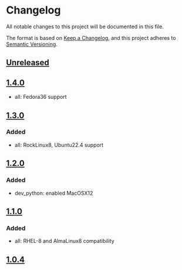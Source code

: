 # Changelog

All notable changes to this project will be documented in this file.

The format is based on [Keep a Changelog](https://keepachangelog.com/en/1.0.0/),
and this project adheres to [Semantic Versioning](https://semver.org/spec/v2.0.0.html).

## [Unreleased]

## [1.4.0]

- all: Fedora36 support

## [1.3.0]

### Added

- all: RockLinux8, Ubuntu22.4 support

## [1.2.0]

### Added

- dev_python: enabled MacOSX12

## [1.1.0]

### Added

- all: RHEL-8 and AlmaLinux8 compatibility

## [1.0.4]

[Unreleased]: https://github.com/serdigital64/aplatform64/compare/1.4.0...HEAD
[1.4.0]: https://github.com/serdigital64/aplatform64/compare/1.3.0...1.4.0
[1.3.0]: https://github.com/serdigital64/aplatform64/compare/1.2.0...1.3.0
[1.2.0]: https://github.com/serdigital64/aplatform64/compare/1.1.0...1.2.0
[1.1.0]: https://github.com/serdigital64/aplatform64/compare/1.0.4...1.1.0
[1.0.4]: https://github.com/serdigital64/aplatform64/releases/tag/1.0.4
